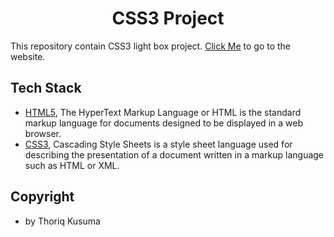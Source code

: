 <h1 align="center"><b>CSS3 Project</b></h1>

<p>This repository contain CSS3 light box project. 
<a target="_blank" rel="noopener noreferrer" href="https://css3-project.vercel.app/">Click Me</a>
to go to the website.</p>

## **Tech Stack**

- [HTML5](https://www.w3schools.com/html/), The HyperText Markup Language or HTML is the standard markup language for documents designed to be displayed in a web browser.
- [CSS3](https://www.w3schools.com/css/), Cascading Style Sheets is a style sheet language used for describing the presentation of a document written in a markup language such as HTML or XML.

## Copyright

- by Thoriq Kusuma
